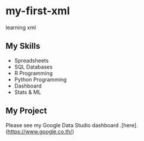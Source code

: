 # my-first-xml
learning xml

## My Skills
- Spreadsheets
- SQL Databases
- R Programming
- Python Programming
- Dashboard
- Stats & ML

## My Project
Please see my Google Data Studio dashboard .[here].(https://www.google.co.th/)
